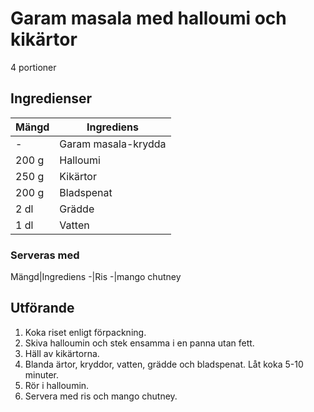 # Garam masala med halloumi och kikärtor
4 portioner
## Ingredienser

Mängd|Ingrediens
------------ | -------------
\-|Garam masala-krydda
200 g|Halloumi
250 g|Kikärtor
200 g|Bladspenat
2 dl|Grädde
1 dl|Vatten

### Serveras med
Mängd|Ingrediens
\-|Ris
\-|mango chutney

## Utförande
1. Koka riset enligt förpackning.
2. Skiva halloumin och stek ensamma i en panna utan fett.
3. Häll av kikärtorna.
4. Blanda ärtor, kryddor, vatten, grädde och bladspenat. Låt koka 5-10 minuter.
5. Rör i halloumin.
6. Servera med ris och mango chutney.

